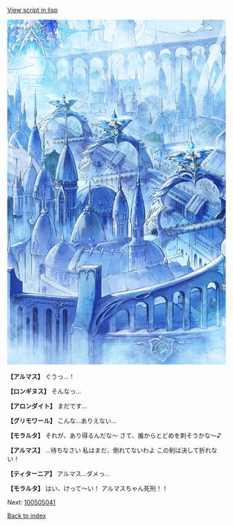 [View script in lisp](../scripts/100505033.txt)

![400_angel_town_daytime.png](../images/backgrounds/400_angel_town_daytime.png)

**【アルマス】**
ぐうっ…！

**【ロンギヌス】**
そんなっ…

**【アロンダイト】**
まだです…

**【グリモワール】**
こんな…ありえない…

**【モラルタ】**
それが、あり得るんだな～
さて、誰からとどめを刺そうかな～♪

**【アルマス】**
…待ちなさい
私はまだ、倒れてないわよ
この剣は決して折れない！

**【ティターニア】**
アルマス…ダメっ…

**【モラルタ】**
はい、けって～い！
アルマスちゃん死刑！！


Next: [100505041](100505041.md)

[Back to index](index.md)
